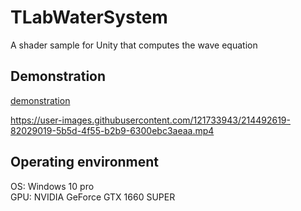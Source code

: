 # TLabWaterSystem
A shader sample for Unity that computes the wave equation

## Demonstration

[demonstration](https://youtu.be/V12FfDHsy4s)  

https://user-images.githubusercontent.com/121733943/214492619-82029019-5b5d-4f55-b2b9-6300ebc3aeaa.mp4

## Operating environment
OS: Windows 10 pro  
GPU: NVIDIA GeForce GTX 1660 SUPER
